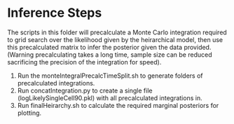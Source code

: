 # Inference Steps

The scripts in this folder will precalculate a Monte Carlo integration required to grid search over the likelihood given by the heirarchical model, then use this precalculated matrix to infer the posterior given the data provided. (Warning precalculating takes a long time, sample size can be reduced sacrificing the precision of the integration for speed).

1) Run the monteIntegralPrecalcTimeSplit.sh to generate folders of precalculated integrations.
2) Run concatIntegration.py to create a single file (logLikelySingleCell90.pkl) with all precalculated integrations in.
3) Run finalHeirarchy.sh to calculate the required marginal posteriors for plotting.
